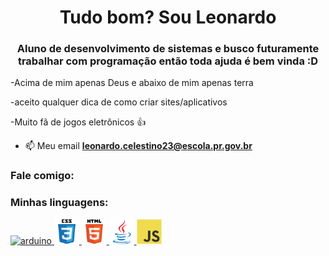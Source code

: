<h1 align="center">Tudo bom? Sou Leonardo</h1>
<h3 align="center">Aluno de desenvolvimento de sistemas e busco futuramente trabalhar com programação então toda ajuda é bem vinda :D</h3>
-Acima de mim apenas Deus e abaixo de mim apenas terra

-aceito qualquer dica de como criar sites/aplicativos

-Muito fã de jogos eletrônicos 👍

- 📫 Meu email **leonardo.celestino23@escola.pr.gov.br**

<h3 align="left">Fale comigo:</h3>
<p align="left">
</p>

<h3 align="left">Minhas linguagens:</h3>
<p align="left"> <a href="https://www.arduino.cc/" target="_blank" rel="noreferrer"> <img src="https://cdn.worldvectorlogo.com/logos/arduino-1.svg" alt="arduino" width="40" height="40"/> </a> <a href="https://www.w3schools.com/css/" target="_blank" rel="noreferrer"> <img src="https://raw.githubusercontent.com/devicons/devicon/master/icons/css3/css3-original-wordmark.svg" alt="css3" width="40" height="40"/> </a> <a href="https://www.w3.org/html/" target="_blank" rel="noreferrer"> <img src="https://raw.githubusercontent.com/devicons/devicon/master/icons/html5/html5-original-wordmark.svg" alt="html5" width="40" height="40"/> </a> <a href="https://www.java.com" target="_blank" rel="noreferrer"> <img src="https://raw.githubusercontent.com/devicons/devicon/master/icons/java/java-original.svg" alt="java" width="40" height="40"/> </a> <a href="https://developer.mozilla.org/en-US/docs/Web/JavaScript" target="_blank" rel="noreferrer"> <img src="https://raw.githubusercontent.com/devicons/devicon/master/icons/javascript/javascript-original.svg" alt="javascript" width="40" height="40"/> </a> </p>
